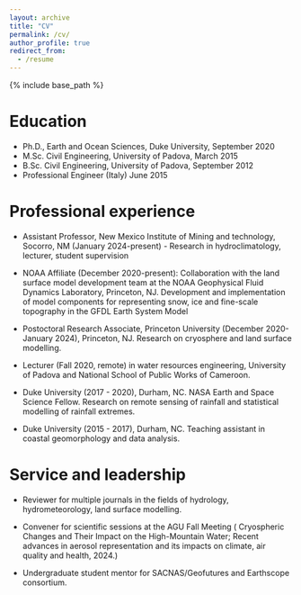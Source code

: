 ```yaml
---
layout: archive
title: "CV"
permalink: /cv/
author_profile: true
redirect_from:
  - /resume
---
```


{% include base_path %}

Education
======
* Ph.D., Earth and Ocean Sciences, Duke University, September 2020
* M.Sc. Civil Engineering, University of Padova, March 2015
* B.Sc. Civil Engineering, University of Padova, September 2012
* Professional Engineer (Italy) June 2015

Professional experience
======
* Assistant Professor, New Mexico Institute of Mining and technology, Socorro, NM (January 2024-present) - Research in hydroclimatology, lecturer, student supervision


* NOAA Affiliate (December 2020-present): Collaboration with the land surface model development team at the NOAA Geophysical Fluid Dynamics Laboratory, Princeton, NJ. Development and implementation of model components for representing snow, ice and fine-scale topography in the GFDL Earth System Model

* Postoctoral Research Associate, Princeton University (December 2020- January 2024), Princeton, NJ. Research on cryosphere and land surface modelling.

* Lecturer (Fall 2020, remote) in water resources engineering, University of Padova and National School of Public Works of Cameroon. 

* Duke University (2017 - 2020), Durham, NC. NASA Earth and Space Science Fellow. Research on remote sensing of rainfall and statistical modelling of rainfall extremes.

* Duke University (2015 - 2017), Durham, NC. Teaching assistant in coastal geomorphology and data analysis.


Service and leadership
======
* Reviewer for multiple journals in the fields of hydrology, hydrometeorology, land surface modelling.

* Convener for scientific sessions at the AGU Fall Meeting ( Cryospheric Changes and Their Impact on the High-Mountain Water; Recent advances in aerosol representation and its impacts on climate, air quality and health, 2024.)

* Undergraduate student mentor for SACNAS/Geofutures and Earthscope consortium.
